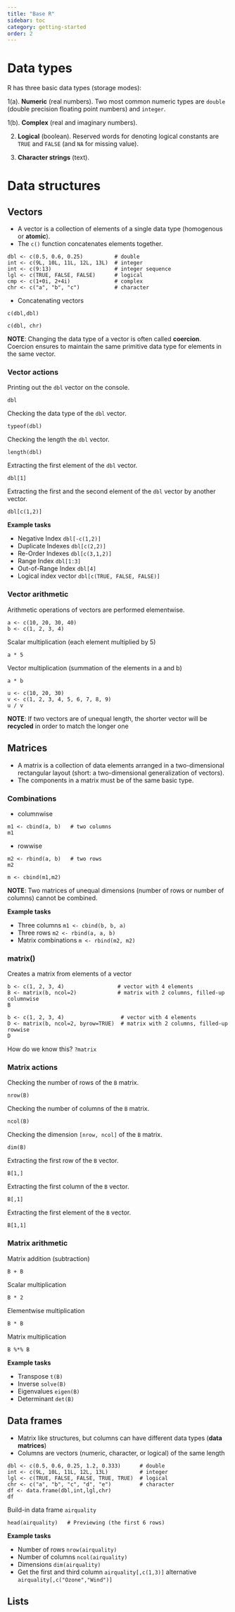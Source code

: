 ```yaml
---
title: "Base R"
sidebar: toc
category: getting-started
order: 2
---
```


# Data types

R has three basic data types (storage modes): 

1(a). **Numeric** (real numbers). Two most common numeric types are `double` (double precision floating point numbers) and `integer`.

1(b). **Complex** (real and imaginary numbers).

2. **Logical** (boolean). Reserved words for denoting logical constants are `TRUE` and `FALSE` (and `NA` for missing value). 

3. **Character strings** (text).

# Data structures

## Vectors

- A vector is a collection of elements of a single data type (homogenous or **atomic**).
- The `c()` function concatenates elements together.

```{r}
dbl <- c(0.5, 0.6, 0.25)          # double
int <- c(9L, 10L, 11L, 12L, 13L)  # integer
int <- c(9:13)                    # integer sequence
lgl <- c(TRUE, FALSE, FALSE)      # logical
cmp <- c(1+0i, 2+4i)              # complex
chr <- c("a", "b", "c")           # character
```

- Concatenating vectors
```{r}
c(dbl,dbl)
```

```{r}
c(dbl, chr)
```
**NOTE**:
Changing the data type of a vector is often called **coercion**. Coercion ensures to maintain the same primitive data type for elements in the same vector.

### Vector actions

Printing out the `dbl` vector on the console.
```{r}
dbl
```

Checking the data type of the `dbl` vector.
```{r}
typeof(dbl)
```

Checking the length the `dbl` vector.
```{r}
length(dbl)
```

Extracting the first element of the `dbl` vector.
```{r}
dbl[1]
```

Extracting the first and the second element of the `dbl` vector by another vector.
```{r}
dbl[c(1,2)]
```

**Example tasks**

- Negative Index `dbl[-c(1,2)]`
- Duplicate Indexes `dbl[c(2,2)]`
- Re-Order Indexes `dbl[c(3,1,2)]`
- Range Index `dbl[1:3]`
- Out-of-Range Index `dbl[4]`
- Logical index vector `dbl[c(TRUE, FALSE, FALSE)]`


### Vector arithmetic

Arithmetic operations of vectors are performed elementwise.

```{r}
a <- c(10, 20, 30, 40) 
b <- c(1, 2, 3, 4)
```

Scalar multiplication (each element multiplied by 5)
```{r}
a * 5
```

Vector multiplication (summation of the elements in a and b)
```{r}
a * b
```

```{r}
u <- c(10, 20, 30) 
v <- c(1, 2, 3, 4, 5, 6, 7, 8, 9) 
u / v
```
**NOTE**:
If two vectors are of unequal length, the shorter vector will be **recycled** in order to match the longer one


## Matrices

- A matrix is a collection of data elements arranged in a two-dimensional rectangular layout (short: a two-dimensional generalization of vectors). 
- The components in a matrix must be of the same basic type. 

### Combinations

- columnwise

```{r}
m1 <- cbind(a, b)   # two columns
m1
```

- rowwise

```{r}
m2 <- rbind(a, b)   # two rows
m2
```

```{r}
m <- cbind(m1,m2)
```
**NOTE**:
Two matrices of unequal dimensions (number of rows or number of columns) cannot be combined.


**Example tasks**

- Three columns `m1 <- cbind(b, b, a)`
- Three rows `m2 <- rbind(a, a, b)`
- Matrix combinations `m <- rbind(m2, m2)`

### matrix()

Creates a matrix from elements of a vector

```{r}
b <- c(1, 2, 3, 4)                 # vector with 4 elements
B <- matrix(b, ncol=2)             # matrix with 2 columns, filled-up columnwise
B
```

```{r}
b <- c(1, 2, 3, 4)                  # vector with 4 elements
D <- matrix(b, ncol=2, byrow=TRUE)  # matrix with 2 columns, filled-up rowwise
D
```

How do we know this? `?matrix`


### Matrix actions

Checking the number of rows of the `B` matrix.
```{r}
nrow(B)
```
Checking the number of columns of the `B` matrix.
```{r}
ncol(B)
```
Checking the dimension `[nrow, ncol]` of the `B` matrix.
```{r}
dim(B)        
```
Extracting the first row of the `B` vector.
```{r}
B[1,]        
```
Extracting the first column of the `B` vector.
```{r echo=TRUE}
B[,1]        
```
Extracting the first element of the `B` vector.
```{r}
B[1,1]        
```

### Matrix arithmetic

Matrix addition (subtraction)
```{r}
B + B
```
Scalar multiplication
```{r}
B * 2
```
Elementwise multiplication
```{r}
B * B
```
Matrix multiplication
```{r}
B %*% B
```

**Example tasks**

- Transpose `t(B)`
- Inverse `solve(B)`
- Eigenvalues `eigen(B)`
- Determinant `det(B)`


## Data frames

- Matrix like structures, but columns can have different data types (**data matrices**)
- Columns are vectors (numeric, character, or logical) of the same length

```{r}
dbl <- c(0.5, 0.6, 0.25, 1.2, 0.333)      # double
int <- c(9L, 10L, 11L, 12L, 13L)          # integer
lgl <- c(TRUE, FALSE, FALSE, TRUE, TRUE)  # logical
chr <- c("a", "b", "c", "d", "e")         # character
df <- data.frame(dbl,int,lgl,chr)
df
```

Build-in data frame `airquality`
```{r}
head(airquality)   # Previewing (the first 6 rows)
```

**Example tasks**

- Number of rows `nrow(airquality)`
- Number of columns `ncol(airquality)`
- Dimensions `dim(airquality)`
- Get the first and third column `airquality[,c(1,3)]` alternative `airquality[,c("Ozone","Wind")]`


## Lists
